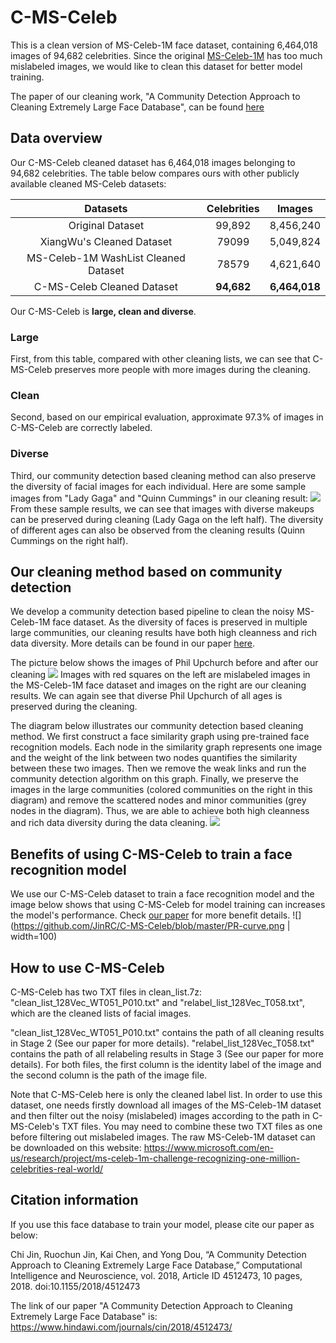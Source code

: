 # C-MS-Celeb
This is a clean version of MS-Celeb-1M face dataset, containing 6,464,018 images of 94,682 celebrities.
Since the original [MS-Celeb-1M](https://www.microsoft.com/en-us/research/project/ms-celeb-1m-challenge-recognizing-one-million-celebrities-real-world/) has too much mislabeled images, we would like to clean this dataset for better model training.

The paper of our cleaning work, "A Community Detection Approach to Cleaning Extremely Large Face Database", can be found [here](https://www.hindawi.com/journals/cin/2018/4512473/abs/)

## Data overview
Our C-MS-Celeb cleaned dataset has 6,464,018 images belonging to 94,682 celebrities.
The table below compares ours with other publicly available cleaned MS-Celeb datasets:

| Datasets | Celebrities |  Images  |
| :--------: | :--------:| :------: |
| Original Dataset |  99,892  |  8,456,240 |
| XiangWu's Cleaned Dataset |  79099  |  5,049,824 |
| MS-Celeb-1M WashList Cleaned Dataset |  78579 |  4,621,640  |
| C-MS-Celeb Cleaned Dataset |  **94,682** |  **6,464,018**  |

Our C-MS-Celeb is **large, clean and diverse**.

### Large
First, from this table, compared with other cleaning lists, we can see that C-MS-Celeb preserves more people with more images during the cleaning. 

### Clean
Second, based on our empirical evaluation, approximate 97.3% of images in C-MS-Celeb are correctly labeled.

### Diverse
Third, our community detection based cleaning method can also preserve the diversity of facial images for each individual.
Here are some sample images from "Lady Gaga" and "Quinn Cummings" in our cleaning result:
![](https://github.com/JinRC/C-MS-Celeb/blob/master/sample_images.png)
From these sample results, we can see that images with diverse makeups can be preserved during cleaning (Lady Gaga on the left half).
The diversity of different ages can also be observed from the cleaning results (Quinn Cummings on the right half).

## Our cleaning method based on community detection
We develop a community detection based pipeline to clean the noisy MS-Celeb-1M face dataset. 
As the diversity of faces is preserved in multiple large communities, our cleaning results have both high cleanness and rich data diversity. More details can be found in our paper [here](https://www.hindawi.com/journals/cin/2018/4512473/abs/).

The picture below shows the images of Phil Upchurch before and after our cleaning
![](https://github.com/JinRC/C-MS-Celeb/blob/master/before_after.png)
Images with red squares on the left are mislabeled images in the MS-Celeb-1M face dataset and images on the right are our cleaning results. We can again see that diverse Phil Upchurch of all ages is preserved during the cleaning.

The diagram below illustrates our community detection based cleaning method. We first construct a face similarity graph using pre-trained face recognition models. Each node in the similarity graph represents one image and the weight of the link between two nodes quantifies the similarity between these two images. Then we remove the weak links and run the community detection algorithm on this graph. Finally, we preserve the images in the large communities (colored communities on the right in this diagram) and remove the scattered nodes and minor communities (grey nodes in the diagram). Thus, we are able to achieve both high cleanness and rich data diversity during the data cleaning.
![](https://github.com/JinRC/C-MS-Celeb/blob/master/community_detection_clean.png )


## Benefits of using C-MS-Celeb to train a face recognition model
We use our C-MS-Celeb dataset to train a face recognition model and the image below shows that using C-MS-Celeb for model training can increases the model's performance. Check [our paper](https://www.hindawi.com/journals/cin/2018/4512473/abs/) for more benefit details.
![](https://github.com/JinRC/C-MS-Celeb/blob/master/PR-curve.png  | width=100)

## How to use C-MS-Celeb
C-MS-Celeb has two TXT files in clean_list.7z: "clean_list_128Vec_WT051_P010.txt" and "relabel_list_128Vec_T058.txt", which are the cleaned lists of facial images.

"clean_list_128Vec_WT051_P010.txt" contains the path of all cleaning results in Stage 2 (See our paper for more details). 
"relabel_list_128Vec_T058.txt" contains the path of all relabeling results in Stage 3 (See our paper for more details). 
For both files, the first column is the identity label of the image and the second column is the path of the image file.


Note that C-MS-Celeb here is only the cleaned label list. In order to use this dataset, one needs firstly download all images of the MS-Celeb-1M dataset and then filter out the noisy (mislabeled) images according to the path in C-MS-Celeb's TXT files. You may need to combine these two TXT files as one before filtering out mislabeled images.
The raw MS-Celeb-1M dataset can be downloaded on this website:
https://www.microsoft.com/en-us/research/project/ms-celeb-1m-challenge-recognizing-one-million-celebrities-real-world/

## Citation information
If you use this face database to train your model, please cite our paper as below:

Chi Jin, Ruochun Jin, Kai Chen, and Yong Dou, “A Community Detection Approach to Cleaning Extremely Large Face Database,” Computational Intelligence and Neuroscience, vol. 2018, Article ID 4512473, 10 pages, 2018. doi:10.1155/2018/4512473

The link of our paper "A Community Detection Approach to Cleaning Extremely Large Face Database" is:
https://www.hindawi.com/journals/cin/2018/4512473/

